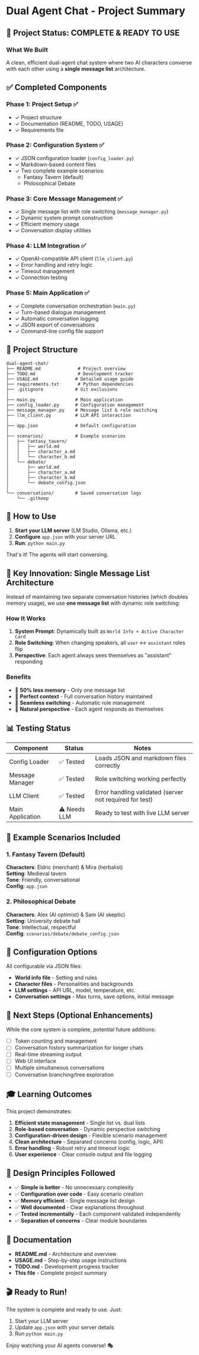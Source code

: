 # Dual Agent Chat - Project Summary

## 🎉 Project Status: COMPLETE & READY TO USE

### What We Built

A clean, efficient dual-agent chat system where two AI characters converse with each other using a **single message list** architecture.

## ✅ Completed Components

### Phase 1: Project Setup ✅
- ✓ Project structure
- ✓ Documentation (README, TODO, USAGE)
- ✓ Requirements file

### Phase 2: Configuration System ✅
- ✓ JSON configuration loader (`config_loader.py`)
- ✓ Markdown-based content files
- ✓ Two complete example scenarios:
  - Fantasy Tavern (default)
  - Philosophical Debate

### Phase 3: Core Message Management ✅
- ✓ Single message list with role switching (`message_manager.py`)
- ✓ Dynamic system prompt construction
- ✓ Efficient memory usage
- ✓ Conversation display utilities

### Phase 4: LLM Integration ✅
- ✓ OpenAI-compatible API client (`llm_client.py`)
- ✓ Error handling and retry logic
- ✓ Timeout management
- ✓ Connection testing

### Phase 5: Main Application ✅
- ✓ Complete conversation orchestration (`main.py`)
- ✓ Turn-based dialogue management
- ✓ Automatic conversation logging
- ✓ JSON export of conversations
- ✓ Command-line config file support

## 📁 Project Structure

```
dual-agent-chat/
├── README.md              # Project overview
├── TODO.md                # Development tracker
├── USAGE.md              # Detailed usage guide
├── requirements.txt       # Python dependencies
├── .gitignore            # Git exclusions
│
├── main.py               # Main application
├── config_loader.py      # Configuration management
├── message_manager.py    # Message list & role switching
├── llm_client.py         # LLM API interaction
│
├── app.json              # Default configuration
│
├── scenarios/            # Example scenarios
│   ├── fantasy_tavern/
│   │   ├── world.md
│   │   ├── character_a.md
│   │   └── character_b.md
│   └── debate/
│       ├── world.md
│       ├── character_a.md
│       ├── character_b.md
│       └── debate_config.json
│
└── conversations/        # Saved conversation logs
    └── .gitkeep
```

## 🚀 How to Use

1. **Start your LLM server** (LM Studio, Ollama, etc.)
2. **Configure** `app.json` with your server URL
3. **Run**: `python main.py`

That's it! The agents will start conversing.

## 🎯 Key Innovation: Single Message List Architecture

Instead of maintaining two separate conversation histories (which doubles memory usage), we use **one message list** with dynamic role switching:

### How It Works

1. **System Prompt**: Dynamically built as `World Info + Active Character Card`
2. **Role Switching**: When changing speakers, all `user` ↔ `assistant` roles flip
3. **Perspective**: Each agent always sees themselves as "assistant" responding

### Benefits

- 💾 **50% less memory** - Only one message list
- 🎯 **Perfect context** - Full conversation history maintained
- 🔄 **Seamless switching** - Automatic role management
- 🧠 **Natural perspective** - Each agent responds as themselves

## 📊 Testing Status

| Component | Status | Notes |
|-----------|--------|-------|
| Config Loader | ✅ Tested | Loads JSON and markdown files correctly |
| Message Manager | ✅ Tested | Role switching working perfectly |
| LLM Client | ✅ Tested | Error handling validated (server not required for test) |
| Main Application | ⚠️ Needs LLM | Ready to test with live LLM server |

## 🎨 Example Scenarios Included

### 1. Fantasy Tavern (Default)
**Characters**: Eldric (merchant) & Mira (herbalist)  
**Setting**: Medieval tavern  
**Tone**: Friendly, conversational  
**Config**: `app.json`

### 2. Philosophical Debate
**Characters**: Alex (AI optimist) & Sam (AI skeptic)  
**Setting**: University debate hall  
**Tone**: Intellectual, respectful  
**Config**: `scenarios/debate/debate_config.json`

## 🔧 Configuration Options

All configurable via JSON files:

- **World info file** - Setting and rules
- **Character files** - Personalities and backgrounds
- **LLM settings** - API URL, model, temperature, etc.
- **Conversation settings** - Max turns, save options, initial message

## 📝 Next Steps (Optional Enhancements)

While the core system is complete, potential future additions:

- [ ] Token counting and management
- [ ] Conversation history summarization for longer chats
- [ ] Real-time streaming output
- [ ] Web UI interface
- [ ] Multiple simultaneous conversations
- [ ] Conversation branching/tree exploration

## 🎓 Learning Outcomes

This project demonstrates:

1. **Efficient state management** - Single list vs. dual lists
2. **Role-based conversation** - Dynamic perspective switching
3. **Configuration-driven design** - Flexible scenario management
4. **Clean architecture** - Separated concerns (config, logic, API)
5. **Error handling** - Robust retry and timeout logic
6. **User experience** - Clear console output and file logging

## 🙏 Design Principles Followed

- ✅ **Simple is better** - No unnecessary complexity
- ✅ **Configuration over code** - Easy scenario creation
- ✅ **Memory efficient** - Single message list design
- ✅ **Well documented** - Clear explanations throughout
- ✅ **Tested incrementally** - Each component validated independently
- ✅ **Separation of concerns** - Clear module boundaries

## 📖 Documentation

- **README.md** - Architecture and overview
- **USAGE.md** - Step-by-step usage instructions
- **TODO.md** - Development progress tracker
- **This file** - Complete project summary

## 🎬 Ready to Run!

The system is complete and ready to use. Just:

1. Start your LLM server
2. Update `app.json` with your server details
3. Run `python main.py`

Enjoy watching your AI agents converse! 🎭
